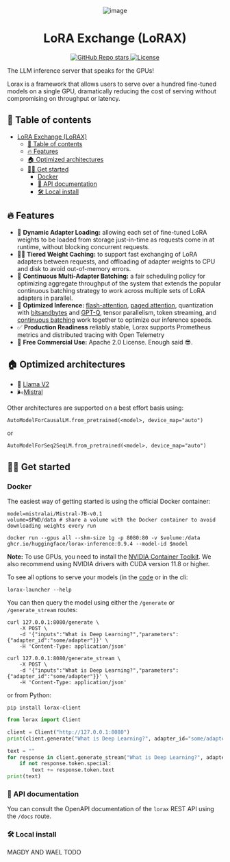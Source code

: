 <div align="center">

![image](https://images.ctfassets.net/ft0odixqevnv/3cWNkdDkt08y0Tz7Sx8ZZQ/794ced27db7253025790c248595499ac/LoraxBlog-SocialCard.png?w=1104&h=585&q=100&fm=webp&bg=transparent)

# LoRA Exchange (LoRAX)

<a href="https://github.com/predibase/lorax">
  <img alt="GitHub Repo stars" src="https://img.shields.io/github/stars/huggingface/lorax-inference?style=social">
</a>
<a href="https://github.com/predibase/lorax/blob/main/LICENSE">
  <img alt="License" src="https://img.shields.io/github/license/predibase/lorax">
</a>
</div>

The LLM inference server that speaks for the GPUs!

Lorax is a framework that allows users to serve over a hundred fine-tuned models on a single GPU, dramatically reducing the cost of serving without compromising on throughput or latency.

## 📖 Table of contents

- [LoRA Exchange (LoRAX)](#lora-exchange-lorax)
  - [📖 Table of contents](#-table-of-contents)
  - [🔥 Features](#-features)
  - [🏠 Optimized architectures](#-optimized-architectures)
  - [🏃‍♂️ Get started](#️-get-started)
    - [Docker](#docker)
    - [📓 API documentation](#-api-documentation)
    - [🛠️ Local install](#️-local-install)

## 🔥 Features

- 🚅 **Dynamic Adapter Loading:** allowing each set of fine-tuned LoRA weights to be loaded from storage just-in-time as requests come in at runtime, without blocking concurrent requests.
- 🏋️‍♀️ **Tiered Weight Caching:** to support fast exchanging of LoRA adapters between requests, and offloading of adapter weights to CPU and disk to avoid out-of-memory errors.
- 🧁 **Continuous Multi-Adapter Batching:** a fair scheduling policy for optimizing aggregate throughput of the system that extends the popular continuous batching strategy to work across multiple sets of LoRA adapters in parallel.
- 👬 **Optimized Inference:**  [flash-attention](https://github.com/HazyResearch/flash-attention), [paged attention](https://github.com/vllm-project/vllm), quantization with [bitsandbytes](https://github.com/TimDettmers/bitsandbytes) and [GPT-Q](https://arxiv.org/abs/2210.17323), tensor parallelism, token streaming, and [continuous batching](https://github.com/huggingface/lorax-inference/tree/main/router) work together to optimize our inference speeds.
- ✅ **Production Readiness** reliably stable, Lorax supports  Prometheus metrics and distributed tracing with Open Telemetry
- 🤯 **Free Commercial Use:** Apache 2.0 License. Enough said 😎.

## 🏠 Optimized architectures

- 🦙 [Llama V2](https://huggingface.co/meta-llama)
- 🌬️[Mistral](https://huggingface.co/mistralai)

Other architectures are supported on a best effort basis using:

`AutoModelForCausalLM.from_pretrained(<model>, device_map="auto")`

or

`AutoModelForSeq2SeqLM.from_pretrained(<model>, device_map="auto")`

## 🏃‍♂️ Get started

### Docker

The easiest way of getting started is using the official Docker container:

```shell
model=mistralai/Mistral-7B-v0.1
volume=$PWD/data # share a volume with the Docker container to avoid downloading weights every run

docker run --gpus all --shm-size 1g -p 8080:80 -v $volume:/data ghcr.io/huggingface/lorax-inference:0.9.4 --model-id $model
```
**Note:** To use GPUs, you need to install the [NVIDIA Container Toolkit](https://docs.nvidia.com/datacenter/cloud-native/container-toolkit/install-guide.html). We also recommend using NVIDIA drivers with CUDA version 11.8 or higher.

To see all options to serve your models (in the [code](https://github.com/huggingface/lorax-inference/blob/main/launcher/src/main.rs) or in the cli:
```
lorax-launcher --help
```

You can then query the model using either the `/generate` or `/generate_stream` routes:

```shell
curl 127.0.0.1:8080/generate \
    -X POST \
    -d '{"inputs":"What is Deep Learning?","parameters":{"adapter_id":"some/adapter"}}' \
    -H 'Content-Type: application/json'
```

```shell
curl 127.0.0.1:8080/generate_stream \
    -X POST \
    -d '{"inputs":"What is Deep Learning?","parameters":{"adapter_id":"some/adapter"}}' \
    -H 'Content-Type: application/json'
```

or from Python:

```shell
pip install lorax-client
```

```python
from lorax import Client

client = Client("http://127.0.0.1:8080")
print(client.generate("What is Deep Learning?", adapter_id="some/adapter").generated_text)

text = ""
for response in client.generate_stream("What is Deep Learning?", adapter_id="some/adapter"):
    if not response.token.special:
        text += response.token.text
print(text)
```

### 📓 API documentation

You can consult the OpenAPI documentation of the `lorax` REST API using the `/docs` route.

### 🛠️ Local install

MAGDY AND WAEL TODO